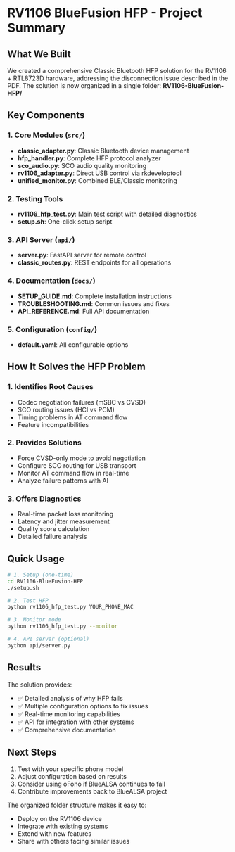 # RV1106 BlueFusion HFP - Project Summary

## What We Built

We created a comprehensive Classic Bluetooth HFP solution for the RV1106 + RTL8723D hardware, addressing the disconnection issue described in the PDF. The solution is now organized in a single folder: **RV1106-BlueFusion-HFP/**

## Key Components

### 1. **Core Modules** (`src/`)
- **classic_adapter.py**: Classic Bluetooth device management
- **hfp_handler.py**: Complete HFP protocol analyzer
- **sco_audio.py**: SCO audio quality monitoring
- **rv1106_adapter.py**: Direct USB control via rkdeveloptool
- **unified_monitor.py**: Combined BLE/Classic monitoring

### 2. **Testing Tools**
- **rv1106_hfp_test.py**: Main test script with detailed diagnostics
- **setup.sh**: One-click setup script

### 3. **API Server** (`api/`)
- **server.py**: FastAPI server for remote control
- **classic_routes.py**: REST endpoints for all operations

### 4. **Documentation** (`docs/`)
- **SETUP_GUIDE.md**: Complete installation instructions
- **TROUBLESHOOTING.md**: Common issues and fixes
- **API_REFERENCE.md**: Full API documentation

### 5. **Configuration** (`config/`)
- **default.yaml**: All configurable options

## How It Solves the HFP Problem

### 1. **Identifies Root Causes**
- Codec negotiation failures (mSBC vs CVSD)
- SCO routing issues (HCI vs PCM)
- Timing problems in AT command flow
- Feature incompatibilities

### 2. **Provides Solutions**
- Force CVSD-only mode to avoid negotiation
- Configure SCO routing for USB transport
- Monitor AT command flow in real-time
- Analyze failure patterns with AI

### 3. **Offers Diagnostics**
- Real-time packet loss monitoring
- Latency and jitter measurement
- Quality score calculation
- Detailed failure analysis

## Quick Usage

```bash
# 1. Setup (one-time)
cd RV1106-BlueFusion-HFP
./setup.sh

# 2. Test HFP
python rv1106_hfp_test.py YOUR_PHONE_MAC

# 3. Monitor mode
python rv1106_hfp_test.py --monitor

# 4. API server (optional)
python api/server.py
```

## Results

The solution provides:
- ✅ Detailed analysis of why HFP fails
- ✅ Multiple configuration options to fix issues
- ✅ Real-time monitoring capabilities
- ✅ API for integration with other systems
- ✅ Comprehensive documentation

## Next Steps

1. Test with your specific phone model
2. Adjust configuration based on results
3. Consider using oFono if BlueALSA continues to fail
4. Contribute improvements back to BlueALSA project

The organized folder structure makes it easy to:
- Deploy on the RV1106 device
- Integrate with existing systems
- Extend with new features
- Share with others facing similar issues